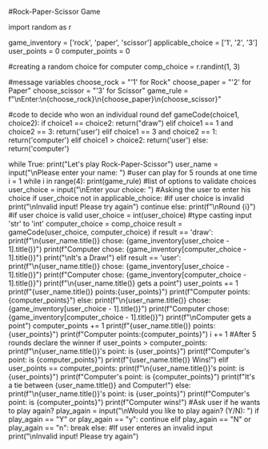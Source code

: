 #Rock-Paper-Scissor Game

import random as r

game_inventory = ['rock', 'paper', 'scissor']
applicable_choice = ['1', '2', '3']
user_points = 0
computer_points = 0

#creating a random choice for computer
comp_choice = r.randint(1, 3)

#message variables
choose_rock = "'1' for Rock"
choose_paper = "'2' for Paper"
choose_scissor = "'3' for Scissor"
game_rule = f"\nEnter:\n{choose_rock}\n{choose_paper}\n{choose_scissor}"

#code to decide who won an individual round
def gameCode(choice1, choice2):
  if choice1 == choice2:
    return("draw")
  elif choice1 == 1 and choice2 == 3:
    return('user')
  elif choice1 == 3 and choice2 == 1:
    return('computer')
  elif choice1 > choice2:
    return('user')
  else:
    return('computer')


while True:
  print("Let's play Rock-Paper-Scissor")
  user_name = input("\nPlease enter your name: ")
  #user can play for 5 rounds at one time
  i = 1
  while i in range(4):
    print(game_rule)
    #list of options to validate choices
    user_choice = input("\nEnter your choice: ") #Asking the user to enter his choice
    if user_choice not in applicable_choice: #if user choice is invalid
      print("\nInvalid input! Please try again")
      continue
    else:
      print(f"\nRound {i}")                   #if user choice is valid
      user_choice = int(user_choice)         #type casting input 'str' to 'int'
      computer_choice = comp_choice
      result = gameCode(user_choice, computer_choice)
      if result == 'draw':
        print(f"\n{user_name.title()} chose: {game_inventory[user_choice - 1].title()}")
        print(f"Computer chose: {game_inventory[computer_choice - 1].title()}")
        print("\nIt's a Draw!")
      elif result == 'user':
        print(f"\n{user_name.title()} chose: {game_inventory[user_choice - 1].title()}")
        print(f"Computer chose: {game_inventory[computer_choice - 1].title()}")
        print(f"\n{user_name.title()} gets a point")
        user_points += 1
        print(f"{user_name.title()} points:{user_points}")
        print(f"Computer points:{computer_points}")
      else:
        print(f"\n{user_name.title()} chose: {game_inventory[user_choice - 1].title()}")
        print(f"Computer chose: {game_inventory[computer_choice - 1].title()}")
        print(f"\nComputer gets a point")
        computer_points += 1
        print(f"{user_name.title()} points:{user_points}")
        print(f"Computer points:{computer_points}")
      i += 1
  #After 5 rounds declare the winner
  if user_points > computer_points:
    print(f"\n{user_name.title()}'s point: is {user_points}")
    print(f"Computer's point: is {computer_points}")
    print(f"{user_name.title()} Wins!")
  elif user_points == computer_points:
    print(f"\n{user_name.title()}'s point: is {user_points}")
    print(f"Computer's point: is {computer_points}")
    print(f"It's a tie between {user_name.title()} and Computer!")
  else:
    print(f"\n{user_name.title()}'s point: is {user_points}")
    print(f"Computer's point: is {computer_points}")
    print(f"Computer wins!")
  #Ask user if he wants to play again?
  play_again = input("\nWould you like to play again? (Y/N): ")
  if play_again == "Y" or play_again == "y":
    continue
  elif play_again == "N" or play_again == "n":
    break
  else: #If user enteres an invalid input
    print("\nInvalid input! Please try again")

